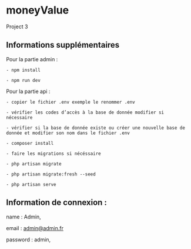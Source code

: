 # moneyValue
Project 3

## Informations supplémentaires 

Pour la partie admin :

    - npm install
    
    - npm run dev

Pour la partie api :

    - copier le fichier .env exemple le renommer .env 
    
    - vérifier les codes d’accès à la base de donnée modifier si nécessaire  
    
    - vérifier si la base de donnée existe ou créer une nouvelle base de donnée et modifier son nom dans le fichier .env
    
    - composer install
    
    - faire les migrations si nécéssaire 
    
    - php artisan migrate
    
    - php artisan migrate:fresh --seed
    
    - php artisan serve

## Information de connexion :

name :  Admin,

email : admin@admin.fr

password : admin,

